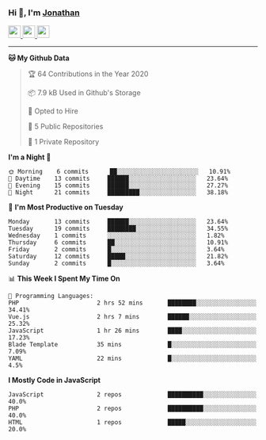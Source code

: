 ### Hi 👋, I'm [Jonathan](https://jonathan-d.ch) 


<p>
  <a href="https://www.twitter.com/redkill2108">
    <img src="https://img.shields.io/badge/twitter-%231DA1F2.svg?&style=for-the-badge&logo=twitter&logoColor=white" height=25>
  </a>
  <a href="https://www.linkedin.com/in/jdebetaz">
    <img src="https://img.shields.io/badge/linkedin-%230077B5.svg?&style=for-the-badge&logo=linkedin&logoColor=white" height=25>
  </a>
  <a href="https://www.instagram.com/jdebetaz/">
    <img src="https://img.shields.io/badge/instagram-%23E4405F.svg?&style=for-the-badge&logo=instagram&logoColor=white" height=25>
  </a>
</p>

-------

<!--START_SECTION:waka-->
**🐱 My Github Data** 

> 🏆 64 Contributions in the Year 2020
 > 
> 📦 7.9 kB Used in Github's Storage 
 > 
> 💼 Opted to Hire
 > 
> 📜 5 Public Repositories
 > 
> 🔑 1 Private Repository 
 > 
**I'm a Night 🦉** 

```text
🌞 Morning    6 commits      ██░░░░░░░░░░░░░░░░░░░░░░░   10.91% 
🌆 Daytime    13 commits     ██████░░░░░░░░░░░░░░░░░░░   23.64% 
🌃 Evening    15 commits     ██████░░░░░░░░░░░░░░░░░░░   27.27% 
🌙 Night      21 commits     █████████░░░░░░░░░░░░░░░░   38.18%

```
📅 **I'm Most Productive on Tuesday** 

```text
Monday       13 commits     ██████░░░░░░░░░░░░░░░░░░░   23.64% 
Tuesday      19 commits     ████████░░░░░░░░░░░░░░░░░   34.55% 
Wednesday    1 commits      ░░░░░░░░░░░░░░░░░░░░░░░░░   1.82% 
Thursday     6 commits      ██░░░░░░░░░░░░░░░░░░░░░░░   10.91% 
Friday       2 commits      █░░░░░░░░░░░░░░░░░░░░░░░░   3.64% 
Saturday     12 commits     █████░░░░░░░░░░░░░░░░░░░░   21.82% 
Sunday       2 commits      █░░░░░░░░░░░░░░░░░░░░░░░░   3.64%

```


📊 **This Week I Spent My Time On** 

```text
💬 Programming Languages: 
PHP                      2 hrs 52 mins       ████████░░░░░░░░░░░░░░░░░   34.41% 
Vue.js                   2 hrs 7 mins        ██████░░░░░░░░░░░░░░░░░░░   25.32% 
JavaScript               1 hr 26 mins        ████░░░░░░░░░░░░░░░░░░░░░   17.23% 
Blade Template           35 mins             █░░░░░░░░░░░░░░░░░░░░░░░░   7.09% 
YAML                     22 mins             █░░░░░░░░░░░░░░░░░░░░░░░░   4.5%

```

**I Mostly Code in JavaScript** 

```text
JavaScript               2 repos             ██████████░░░░░░░░░░░░░░░   40.0% 
PHP                      2 repos             ██████████░░░░░░░░░░░░░░░   40.0% 
HTML                     1 repos             █████░░░░░░░░░░░░░░░░░░░░   20.0%

```



<!--END_SECTION:waka-->
